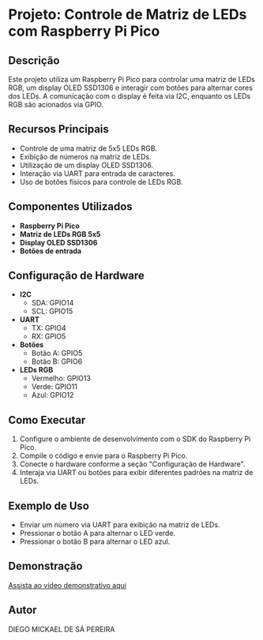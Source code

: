 # Projeto: Controle de Matriz de LEDs com Raspberry Pi Pico

## Descrição
Este projeto utiliza um Raspberry Pi Pico para controlar uma matriz de LEDs RGB, um display OLED SSD1306 e interagir com botões para alternar cores dos LEDs. A comunicação com o display é feita via I2C, enquanto os LEDs RGB são acionados via GPIO.

## Recursos Principais
- Controle de uma matriz de 5x5 LEDs RGB.
- Exibição de números na matriz de LEDs.
- Utilização de um display OLED SSD1306.
- Interação via UART para entrada de caracteres.
- Uso de botões físicos para controle de LEDs RGB.

## Componentes Utilizados
- **Raspberry Pi Pico**
- **Matriz de LEDs RGB 5x5**
- **Display OLED SSD1306**
- **Botões de entrada**

## Configuração de Hardware
- **I2C**
  - SDA: GPIO14
  - SCL: GPIO15
- **UART**
  - TX: GPIO4
  - RX: GPIO5
- **Botões**
  - Botão A: GPIO5
  - Botão B: GPIO6
- **LEDs RGB**
  - Vermelho: GPIO13
  - Verde: GPIO11
  - Azul: GPIO12

## Como Executar
1. Configure o ambiente de desenvolvimento com o SDK do Raspberry Pi Pico.
2. Compile o código e envie para o Raspberry Pi Pico.
3. Conecte o hardware conforme a seção "Configuração de Hardware".
4. Interaja via UART ou botões para exibir diferentes padrões na matriz de LEDs.

## Exemplo de Uso
- Enviar um número via UART para exibição na matriz de LEDs.
- Pressionar o botão A para alternar o LED verde.
- Pressionar o botão B para alternar o LED azul.

## Demonstração
[Assista ao vídeo demonstrativo aqui](INSIRA_O_LINK_AQUI)

## Autor
DIEGO MICKAEL DE SÁ PEREIRA

